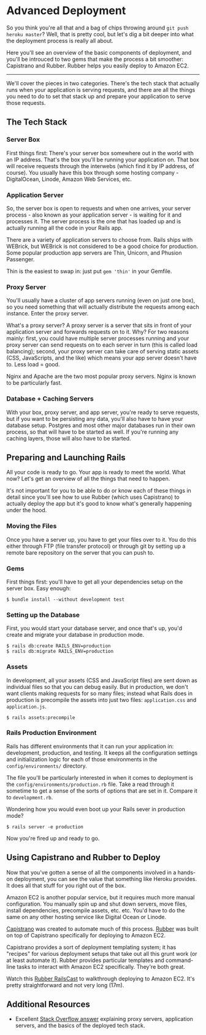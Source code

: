 # Advanced Deployment

So you think you're all that and a bag of chips throwing around
`git push heroku master`? Well, that is pretty cool, but let's
dig a bit deeper into what the deployment process is really all
about.

Here you'll see an overview of the basic components of deployment,
and you'll be introuced to two gems that make the process a bit
smoother: Capistrano and Rubber. Rubber helps you easily deploy to
Amazon EC2.

---

We'll cover the pieces in two categories. There's the tech stack that
actually runs when your application is serving requests, and there are
all the things you need to do to set that stack up and prepare your
application to serve those requests.

## The Tech Stack

### Server Box

First things first: There's your server box somewhere out in the world
with an IP address. That's the box you'll be running your application
on. That box will receive requests through the interwebs (which find it
by IP address, of course). You usually have this box through some hosting
company - DigitalOcean, Linode, Amazon Web Services, etc.

### Application Server

So, the server box is open to requests and when one arrives, your server
process - also known as your application server - is waiting for it and
processes it. The server process is the one that has loaded up and is
actually running all the code in your Rails app.

There are a variety of application servers to choose from. Rails ships
with WEBrick, but WEBrick is not considered to be a good choice for
production. Some popular production app servers are Thin, Unicorn, and
Phusion Passenger.

Thin is the easiest to swap in: just put `gem 'thin'` in your Gemfile.

### Proxy Server

You'll usually have a cluster of app servers running (even on just one
box), so you need something that will actually distribute the requests
among each instance. Enter the proxy server.

What's a proxy server? A proxy server is a server that sits in front of
your application server and forwards requests on to it. Why? For two
reasons mainly: first, you could have multiple server processes running
and your proxy server can send requests on to each server in turn (this
is called load balancing); second, your proxy server can take care of
serving static assets (CSS, JavaScripts, and the like) which means your
app server doesn't have to. Less load = good.

Nginx and Apache are the two most popular proxy servers. Nginx is known
to be particularly fast.

### Database + Caching Servers

With your box, proxy server, and app server, you're ready to serve
requests, but if you want to be persisting any data, you'll also have to
have your database setup. Postgres and most other major databases run in
their own process, so that will have to be started as well. If you're
running any caching layers, those will also have to be started.

## Preparing and Launching Rails

All your code is ready to go. Your app is ready to meet the world. What
now? Let's get an overview of all the things that need to happen.

It's not important for you to be able to do or know each of these things
in detail since you'll see how to use Rubber (which uses Capistrano) to
actually deploy the app but it's good to know what's generally happening
under the hood.

### Moving the Files

Once you have a server up, you have to get your files over to it. You do
this either through FTP (file transfer protocol) or through git by
setting up a remote bare repository on the server that you can push to.

### Gems

First things first: you'll have to get all your dependencies setup on
the server box. Easy enough:

```
$ bundle install --without development test
```

### Setting up the Database

First, you would start your database server, and once that's up, you'd
create and migrate your database in production mode.

```
$ rails db:create RAILS_ENV=production
$ rails db:migrate RAILS_ENV=production
```

### Assets

In development, all your assets (CSS and JavaScript files) are sent down
as individual files so that you can debug easily. But in production, we
don't want clients making requests for so many files; instead what Rails
does in production is precompile the assets into just two files:
`application.css` and `application.js`.

```
$ rails assets:precompile
```

### Rails Production Environment

Rails has different environments that it can run your application in:
development, production, and testing. It keeps all the configuration
settings and initialization logic for each of those environments in the
`config/environments/` directory.

The file you'll be particularly interested in when it comes to
deployment is the `config/environments/production.rb` file. Take a read
through it sometime to get a sense of the sorts of options that are set
in it. Compare it to `development.rb`.

Wondering how you would even boot up your Rails sever in production
mode?

```
$ rails server -e production
```

Now you're fired up and ready to go.


## Using Capistrano and Rubber to Deploy

Now that you've gotten a sense of all the components involved in a
hands-on deployment, you can see the value that something like Heroku
provides. It does all that stuff for you right out of the box.

Amazon EC2 is another popular service, but it requires much more manual
configuration. You manually spin up and shut down servers, move files,
install dependencies, precompile assets, etc. etc. You'd have to do the
same on any other hosting service like Digital Ocean or Linode.

[Capistrano][capistrano] was created to automate much of this process.
[Rubber][rubber] was built on top of Capistrano specifically for
deploying to Amazon EC2.

Capistrano provides a sort of deployment templating system; it has
"recipes" for various deployment setups that take out all this grunt
work (or at least automate it). Rubber provides particular templates and
command-line tasks to interact with Amazon EC2 specifically. They're
both great.

Watch this [Rubber RailsCast][railscast-deploy] to walkthrough deploying
to Amazon EC2. It's pretty straightforward and not very long (17m).

[capistrano]: https://github.com/capistrano/capistrano
[rubber]: https://github.com/rubber/rubber
[railscast-deploy]: http://railscasts.com/episodes/347-rubber-and-amazon-ec2

## Additional Resources

* Excellent [Stack Overflow answer][so-deployment] explaining proxy
  servers, application servers, and the basics of the deployed tech
  stack.

[so-deployment]: http://stackoverflow.com/questions/4113299/ruby-on-rails-server-options
